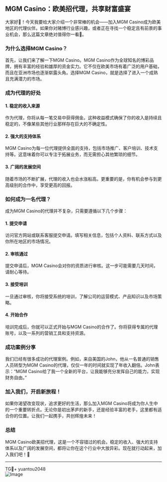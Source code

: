 ## MGM Casino：欧美招代理，共享财富盛宴

大家好👋！今天我要给大家介绍一个非常棒的机会——加入MGM Casino成为欧美地区的代理伙伴。如果你对赌博行业感兴趣，或者正在寻找一个稳定且有前景的事业机会，那么这篇文章绝对值得你一看👀。

### 为什么选择MGM Casino？

首先，让我们来了解一下MGM Casino。MGM Casino作为全球知名的博彩品牌，拥有丰富的经验和雄厚的资金实力。它不仅在欧美市场有着广泛的用户基础，而且在亚洲市场也逐渐崭露头角。选择MGM Casino，就是选择了进入一个成熟且充满潜力的市场。

### 成为代理的好处

#### 1. 稳定的收入来源
作为代理，你将从每一笔交易中获得佣金。这种收益模式确保了你的收入是持续且稳定的，不像某些其他行业那样存在巨大的不确定性。

#### 2. 强大的支持体系
MGM Casino为每一位代理提供全面的支持，包括市场推广、客户培训、技术支持等。这意味着你可以专注于拓展业务，而无需担心其他繁琐的细节。

#### 3. 广阔的发展空间
随着市场的不断扩展，代理的收入也会水涨船高。更重要的是，你有机会参与到更高级别的合作中，享受更高的回报。

### 如何成为一名代理？

成为MGM Casino的代理并不复杂，只需要遵循以下几个步骤：

#### 1. 提交申请
访问官方网站或联系客服提交申请。填写相关信息，包括个人资料、联系方式以及你所在地区的市场情况。

#### 2. 审核通过
提交申请后，MGM Casino会对你的资质进行审核。这一步可能需要几天时间，请耐心等待。

#### 3. 接受培训
一旦通过审核，你将接受系统的培训，了解公司的运营模式、产品知识以及市场策略。

#### 4. 开始合作
培训完成后，你就可以正式开始与MGM Casino的合作了。你将获得专属的代理账号，以及一系列的营销工具和支持资源。

### 成功案例分享

我们已经有很多成功的代理案例。例如，来自美国的John，他从一名普通的销售人员转型为MGM Casino的代理，仅仅一年的时间就实现了年收入翻倍。John表示：“MGM Casino给了我一个全新的平台，让我能够充分发挥自己的能力，实现财务自由。”

### 加入我们，开启新旅程！

如果你渴望改变现状，追求更好的生活，那么加入MGM Casino将成为你人生中的一个重要转折点。无论你是初出茅庐的新手，还是经验丰富的老手，这里都有适合你的位置。让我们一起携手，共创辉煌未来！

### 总结

MGM Casino欧美招代理，这是一个不容错过的机会。稳定的收入、强大的支持体系以及广阔的发展空间，都将让你在这个行业中大放异彩。现在就行动起来，加入我们吧！🚀

---

TG💪+ yuantou2048  
![Image](https://github.com/user-attachments/assets/cf57a8bb-a08e-43c1-ad82-039f33c64200)